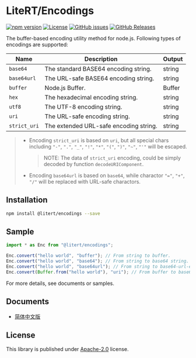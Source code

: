 # LiteRT/Encodings

[![npm version](https://img.shields.io/npm/v/@litert/encodings.svg?colorB=brightgreen)](https://www.npmjs.com/package/@litert/encodings "Stable Version")
[![License](https://img.shields.io/npm/l/@litert/encodings.svg?maxAge=2592000?style=plastic)](https://github.com/litert/encodings/blob/master/LICENSE)
[![GitHub issues](https://img.shields.io/github/issues/litert/encodings.js.svg)](https://github.com/litert/encodings.js/issues)
[![GitHub Releases](https://img.shields.io/github/release/litert/encodings.js.svg)](https://github.com/litert/encodings.js/releases "Stable Release")

The buffer-based encoding utility method for node.js.
Following types of encodings are supported:

Name         | Description                                | Output
-------------|--------------------------------------------|---------
`base64`     | The standard BASE64 encoding string.       | string
`base64url`  | The URL-safe BASE64 encoding string.    | string
`buffer`     | Node.js Buffer.                            | Buffer
`hex`        | The hexadecimal encoding string.           | string
`utf8`       | The UTF-8 encoding string.                 | string
`uri`        | The URL-safe encoding string.           | string
`strict_uri` | The extended URL-safe encoding string.  | string

> - Encoding `strict_uri` is based on `uri`, but all special chars including
> `"-"`, `"."`, `"_"`, `"!"`, `"*"`, `"("`, `")"`, `"~"`, `"'"`
> will be escaped.
>
>   > NOTE: The data of `strict_uri` encoding, could be simply decoded by function
>   > `decodeURIComponent`.
>
> - Encoding `base64url` is based on `base64`, while charactor 
> `"="`, `"+"`, `"/"`
> will be replaced with URL-safe charactors.
>


## Installation

```sh
npm install @litert/encodings --save
```

## Sample

```ts
import * as Enc from "@litert/encodings";

Enc.convert("hello world", "buffer"); // From string to buffer.
Enc.convert("hello world", "base64"); // From string to base64 string.
Enc.convert("hello world", "base64url"); // From string to base64-url-escaped.
Enc.convert(Buffer.from("hello world"), "uri"); // From buffer to base64-url-escaped.
```

For more details, see documents or samples.

## Documents

- [简体中文版](./docs/zh-CN/README.md)

## License

This library is published under [Apache-2.0](./LICENSE) license.
